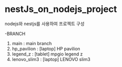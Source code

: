 # nestJs_on_nodejs_project

nodejs와 nestjs를 사용하여 프로젝트 구성

-BRANCH

1. main : main branch
2. hp_pavilion : [laptop] HP pavilion
3. legend_z : [tablet] mpgio legend z
4. lenovo_slim3 : [laptop] LENOVO slim3
